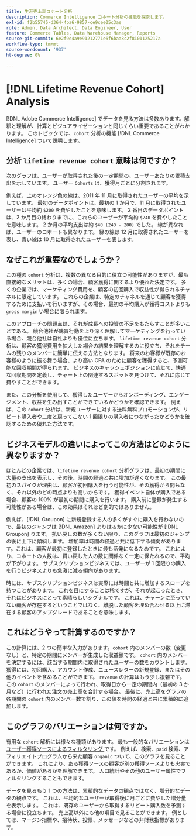 ```yaml
---
title: 生涯売上高コホート分析
description: Commerce Intelligence コホート分析の機能を探索します。
exl-id: f2b55745-d364-4ba6-9857-ce9cee05c3ae
role: Admin, Data Architect, Data Engineer, User
feature: Commerce Tables, Data Warehouse Manager, Reports
source-git-commit: 6e2f9e4a9e91212771e6f6baa8c2f8101125217a
workflow-type: tm+mt
source-wordcount: '937'
ht-degree: 0%

---
```


# [!DNL Lifetime Revenue Cohort] Analysis

[!DNL Adobe Commerce Intelligence] でデータを見る方法は多数あります。解釈と理解が、計算とビジュアライゼーションと同じくらい重要であることがわかります。 このトピックでは、`cohort` 分析の機能 [!DNL Commerce Intelligence] ついて説明します。

## 分析 `lifetime revenue cohort` 意味は何ですか？

次のグラフは、ユーザーが取得された後の一定期間の、ユーザーあたりの累積支出を示しています。 ユーザー `Cohorts` は、獲得月ごとに分割されます。

例えば、上のオレンジ色の線は、2011 年 11 月に取得されたユーザーの平均を示しています。 最初のデータポイントは、最初の 1 か月で、11 月に取得されたユーザーは平均約 `$200` を費やしたことを意味します。 2 番目のデータポイントは、2 か月目の終わりまでに、これらのユーザーが平均約 `$240` を費やしたことを意味します。 2 か月の平均支出は約 `$40 (240 - 200)` でした。 線が異なれば、ユーザーのコホートも異なります。 緑の線は 12 月に取得されたユーザーを表し、青い線は 10 月に取得されたユーザーを表します。

## なぜこれが重要なのでしょうか？

この種の `cohort` 分析は、複数の異なる目的に役立つ可能性がありますが、最も直接的なメリットは、多くの場合、顧客獲得に関するより優れた決定です。 多くの企業では、マーケティング費用を、顧客の初回購入で収益性が得られるチャネルに限定しています。 これらの企業は、特定のチャネルを通じて顧客を獲得するために支払いを行いますが、その場合、最初の平均購入が獲得コストよりも `gross margin` い場合に限られます。

このアプローチの問題点は、それが成長への投資の不足をもたらすことが多いことである。 競合他社が購買行動をより深く理解してマーケティングを行っている場合、競合他社は自社よりも優位に立ちます。 `lifetime revenue cohort` 分析は、顧客の獲得費用を拡大した場合の結果を理解するのに役立ち、それをチームの残りのメンバーに簡単に伝える方法となります。 将来のお客様が既存のお客様のように振る舞う場合、より高い CPA のために顧客を獲得すると、予測可能な回収期間が得られます。 ビジネスのキャッシュポジションに応じて、快適な回収期間を定義し、チャート上の関連するスポットを見つけて、それに応じて費やすことができます。

また、この分析を使用して、獲得したユーザーからオンボーディング、エンゲージメント、収益を生み出すことができているかどうかを確認できます。 例えば、この `cohort` 分析は、新規ユーザーに対する送料無料プロモーションが、リピート購入者や二度と戻ってこない 1 回限りの購入者につながったかどうかを確認するための優れた方法です。

## ビジネスモデルの違いによってこの方法はどのように異なりますか？

ほとんどの企業では、`lifetime revenue cohort` 分析グラフは、最初の期間に大量の支出を表示し、その後、時間の経過と共に増加が遅くなります。 この最初のスパイクが理由は、顧客が初回購入を行う可能性が、その獲得から間もなく、それ以外のどの時点よりも高いからです。 獲得イベント自体が購入である場合、顧客の 100% が最初の期間に購入を行います。 購入前に登録が発生する可能性がある場合は、この効果はそれほど劇的ではありません。

例えば、[!DNL Groupon] に新規登録する人の多くがすぐに購入を行わないので、最初のジャンプは [!DNL Amazon] よりはるかに少ない可能性が [!DNL Groupon] ります。 払い戻しの数が多くない限り、このグラフは最初のジャンプの後に上下に傾斜します。 増加率は時間の経過と共に低下する傾向があります。これは、顧客が最初に登録したときに最も活発になるためです。 これにより、コホートの人数は、買い戻した人の数に関係なく一定に保たれるので、平均が下がります。 サブスクリプションビジネスでは、ユーザーが 1 回限りの購入を行うビジネスよりも急激に減る傾向があります。

時には、サブスクリプションビジネスは実際には時間と共に増加するスロープを持つことがあります。 これを目にすることは稀ですが、それが起こったとき、それはビジネスにとって素晴らしいシグナルです。 これは、チャーンに至っていない顧客が存在するということではなく、離脱した顧客を埋め合わせる以上に滞在する顧客のアップグレードであることを意味します。

## これはどうやって計算するのですか？

この計算には、2 つの簡単な入力があります。`cohort` 内のメンバーの数（変更なし）と、特定の期間にメンバーが生成した収益額です。 `cohort` 内のメンバーを決定するには、該当する期間内に取得されたユーザーの数をカウントします。 獲得には、初回購入、アカウント作成、ニュースレターの新規登録、またはその他のイベントを含めることができます。 `revenue` の計算はもう少し複雑です。 この `cohort` のメンバーによって行われ、取得日から一定の期間内（最初の 3 か月など）に行われた注文の売上高を合計する場合。 最後に、売上高をグラフの各期間の `cohort` 内のメンバー数で割り、この値を時間の経過と共に累積的に追加します。

## このグラフのバリエーションは何ですか。

有用な `cohort` 解析には様々な種類があります。 最も一般的なバリエーションは [ ユーザー獲得ソースによるフィルタリング ](../analysis/most-value-source-channel.md) です。 例えば、検索、`paid` 検索、アフィリエイトプログラムから来た顧客 `organic` ついて、このグラフを見ることができます。 これにより、ある獲得ソースの顧客が別の獲得ソースよりも忠実であるか、価値があるかを理解できます。 人口統計やその他のユーザー属性でフィルタリングすることもできます。

データを見るもう 1 つの方法は、累積的なデータの観点ではなく、増分的なデータの観点です。 これは、平均的なユーザーが取得後に月ごとに費やした増分量を表示します。 これは、既存のユーザーから取得するリピート購入数を予測する場合に役立ちます。 売上高以外にも他の項目で見ることができます。 例としては、マージン指標や、招待状、投票、メッセージなどの非財務指標があります。
